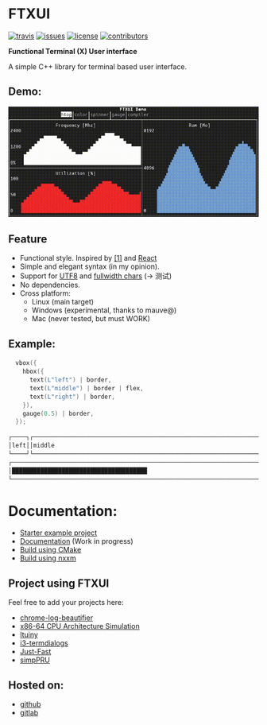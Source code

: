 # FTXUI

[![travis][badge.travis]][travis]
[![issues][badge.issues]][issues]
[![license][badge.license]][license]
[![contributors][badge.contributors]][contributors]

[badge.travis]: https://img.shields.io/travis/com/ArthurSonzogni/FTXUI/master
[badge.issues]: https://img.shields.io/github/issues-raw/arthursonzogni/FTXUI
[badge.license]: https://img.shields.io/github/license/arthursonzogni/FTXUI?color=black
[badge.contributors]: https://img.shields.io/github/contributors/arthursonzogni/FTXUI?color=blue
[travis]: https://travis-ci.com/ArthurSonzogni/FTXUI
[issues]: https://github.com/ArthurSonzogni/FTXUI/issues
[license]: http://opensource.org/licenses/MIT
[contributors]: https://github.com/ArthurSonzogni/FTXUI/graphs/contributors

**Functional Terminal (X) User interface**

A simple C++ library for terminal based user interface.


## Demo:
![Demo image](./examples/component/homescreen.gif)

## Feature
 * Functional style. Inspired by
   [[1]](https://hackernoon.com/building-reactive-terminal-interfaces-in-c-d392ce34e649?gi=d9fb9ce35901)
   and [React](https://reactjs.org/)
 * Simple and elegant syntax (in my opinion).
 * Support for [UTF8](https://en.wikipedia.org/wiki/UTF-8) and [fullwidth chars](https://en.wikipedia.org/wiki/Halfwidth_and_fullwidth_forms) (→ 测试)
 * No dependencies.
 * Cross platform:
   - Linux (main target)
   - Windows (experimental, thanks to mauve@)
   - Mac (never tested, but must WORK)

## Example:
~~~cpp
  vbox({
    hbox({
      text(L"left") | border,
      text(L"middle") | border | flex,
      text(L"right") | border,
    }),
    gauge(0.5) | border,
  });
~~~

~~~bash
┌────┐┌───────────────────────────────────────────────────────────────┐┌─────┐
│left││middle                                                         ││right│
└────┘└───────────────────────────────────────────────────────────────┘└─────┘
┌────────────────────────────────────────────────────────────────────────────┐
│██████████████████████████████████████                                      │
└────────────────────────────────────────────────────────────────────────────┘
~~~

# Documentation:

- [Starter example project](https://github.com/ArthurSonzogni/ftxui-starter)
- [Documentation](https://arthursonzogni.com/FTXUI/doc/) (Work in progress)
- [Build using CMake](https://arthursonzogni.com/FTXUI/doc/#build-using-cmake)
- [Build using nxxm](https://arthursonzogni.com/FTXUI/doc/#build-using-cmake)

## Project using FTXUI

Feel free to add your projects here:
- [chrome-log-beautifier](https://github.com/ArthurSonzogni/chrome-log-beautifier)
- [x86-64 CPU Architecture Simulation](https://github.com/AnisBdz/CPU)
- [ltuiny](https://github.com/adrianoviana87/ltuiny)
- [i3-termdialogs](https://github.com/mibli/i3-termdialogs)
- [Just-Fast](https://github.com/GiuseppeCesarano/just-fast)
- [simpPRU](https://github.com/VedantParanjape/simpPRU)

## Hosted on:
 * [github](https://github.com/ArthurSonzogni/ftxui)
 * [gitlab](https://gitlab.com/ArthurSonzogni/ftxui)
